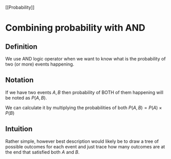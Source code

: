 [[Probability]]
# Combining probability with AND
## Definition
We use AND logic operator when we want to know what is the probability of two (or more) events happening.

## Notation
If we have two events $A,B$ then probability of BOTH of them happening will be noted as $P(A,B)$.

We can calculate it by multiplying the probabilities of both $P(A,B) = P(A) \times P(B)$

## Intuition
Rather simple, however best description would likely be to draw a tree of possible outcomes for each event and just trace how many outcomes are at the end that satisfied both $A$ and $B$.